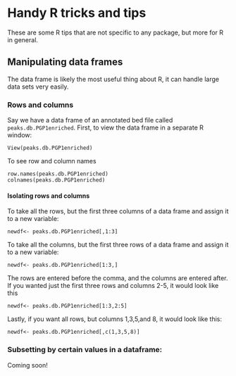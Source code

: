 # Handy R tricks and tips

These are some R tips that are not specific to any package, but more for R in general.

## Manipulating data frames

The data frame is likely the most useful thing about R, it can handle large data sets very easily. 


### Rows and columns

Say we have a data frame of an annotated bed file called ```peaks.db.PGP1enriched```. 
First, to view the data frame in a separate R window: 

```
View(peaks.db.PGP1enriched)
```

To see row and column names
```
row.names(peaks.db.PGP1enriched)
colnames(peaks.db.PGP1enriched)
```

#### Isolating rows and columns 

To take all the rows, but the first three columns of a data frame and assign it to a new variable:
```
newdf<- peaks.db.PGP1enriched[,1:3]
```
To take all the columns, but the first three rows of a data frame and assign it to a new variable:

```
newdf<- peaks.db.PGP1enriched[1:3,]
```

The rows are entered before the comma, and the columns are entered after. If you wanted just the first three rows and columns 2-5, it would look like this

```
newdf<- peaks.db.PGP1enriched[1:3,2:5]
```

Lastly, if you want all rows, but columns 1,3,5,and 8, it would look like this:
```
newdf<- peaks.db.PGP1enriched[,c(1,3,5,8)]
```

### Subsetting by certain values in a dataframe:
Coming soon!
